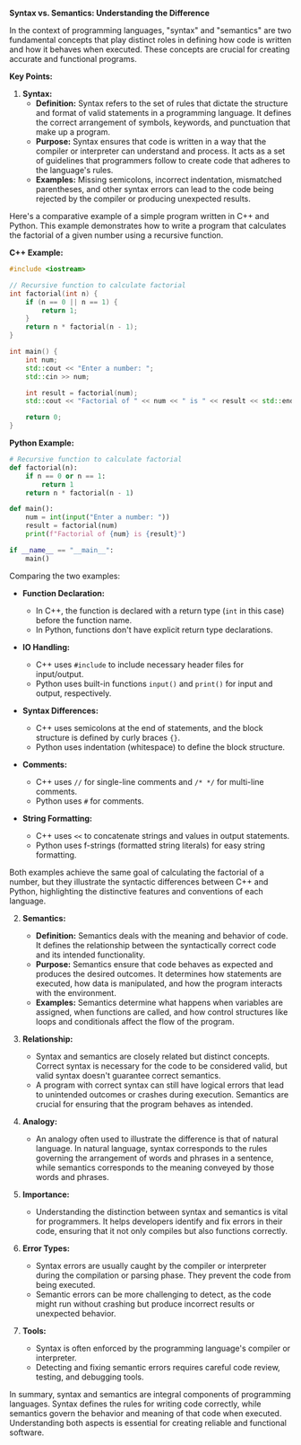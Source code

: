 **Syntax vs. Semantics: Understanding the Difference**

In the context of programming languages, "syntax" and "semantics" are two fundamental concepts that play distinct roles in defining how code is written and how it behaves when executed. These concepts are crucial for creating accurate and functional programs.

**Key Points:**

1. **Syntax:**
   - **Definition:** Syntax refers to the set of rules that dictate the structure and format of valid statements in a programming language. It defines the correct arrangement of symbols, keywords, and punctuation that make up a program.
   - **Purpose:** Syntax ensures that code is written in a way that the compiler or interpreter can understand and process. It acts as a set of guidelines that programmers follow to create code that adheres to the language's rules.
   - **Examples:** Missing semicolons, incorrect indentation, mismatched parentheses, and other syntax errors can lead to the code being rejected by the compiler or producing unexpected results.

Here's a comparative example of a simple program written in C++ and Python. This example demonstrates how to write a program that calculates the factorial of a given number using a recursive function.

**C++ Example:**
```cpp
#include <iostream>

// Recursive function to calculate factorial
int factorial(int n) {
    if (n == 0 || n == 1) {
        return 1;
    }
    return n * factorial(n - 1);
}

int main() {
    int num;
    std::cout << "Enter a number: ";
    std::cin >> num;

    int result = factorial(num);
    std::cout << "Factorial of " << num << " is " << result << std::endl;

    return 0;
}
```

**Python Example:**
```python
# Recursive function to calculate factorial
def factorial(n):
    if n == 0 or n == 1:
        return 1
    return n * factorial(n - 1)

def main():
    num = int(input("Enter a number: "))
    result = factorial(num)
    print(f"Factorial of {num} is {result}")

if __name__ == "__main__":
    main()
```

Comparing the two examples:

- **Function Declaration:**
  - In C++, the function is declared with a return type (`int` in this case) before the function name.
  - In Python, functions don't have explicit return type declarations.

- **IO Handling:**
  - C++ uses `#include` to include necessary header files for input/output.
  - Python uses built-in functions `input()` and `print()` for input and output, respectively.

- **Syntax Differences:**
  - C++ uses semicolons at the end of statements, and the block structure is defined by curly braces `{}`.
  - Python uses indentation (whitespace) to define the block structure.

- **Comments:**
  - C++ uses `//` for single-line comments and `/* */` for multi-line comments.
  - Python uses `#` for comments.

- **String Formatting:**
  - C++ uses `<<` to concatenate strings and values in output statements.
  - Python uses f-strings (formatted string literals) for easy string formatting.

Both examples achieve the same goal of calculating the factorial of a number, but they illustrate the syntactic differences between C++ and Python, highlighting the distinctive features and conventions of each language.

2. **Semantics:**
   - **Definition:** Semantics deals with the meaning and behavior of code. It defines the relationship between the syntactically correct code and its intended functionality.
   - **Purpose:** Semantics ensure that code behaves as expected and produces the desired outcomes. It determines how statements are executed, how data is manipulated, and how the program interacts with the environment.
   - **Examples:** Semantics determine what happens when variables are assigned, when functions are called, and how control structures like loops and conditionals affect the flow of the program.

3. **Relationship:**
   - Syntax and semantics are closely related but distinct concepts. Correct syntax is necessary for the code to be considered valid, but valid syntax doesn't guarantee correct semantics.
   - A program with correct syntax can still have logical errors that lead to unintended outcomes or crashes during execution. Semantics are crucial for ensuring that the program behaves as intended.

4. **Analogy:**
   - An analogy often used to illustrate the difference is that of natural language. In natural language, syntax corresponds to the rules governing the arrangement of words and phrases in a sentence, while semantics corresponds to the meaning conveyed by those words and phrases.

5. **Importance:**
   - Understanding the distinction between syntax and semantics is vital for programmers. It helps developers identify and fix errors in their code, ensuring that it not only compiles but also functions correctly.

6. **Error Types:**
   - Syntax errors are usually caught by the compiler or interpreter during the compilation or parsing phase. They prevent the code from being executed.
   - Semantic errors can be more challenging to detect, as the code might run without crashing but produce incorrect results or unexpected behavior.

7. **Tools:**
   - Syntax is often enforced by the programming language's compiler or interpreter.
   - Detecting and fixing semantic errors requires careful code review, testing, and debugging tools.

In summary, syntax and semantics are integral components of programming languages. Syntax defines the rules for writing code correctly, while semantics govern the behavior and meaning of that code when executed. Understanding both aspects is essential for creating reliable and functional software.